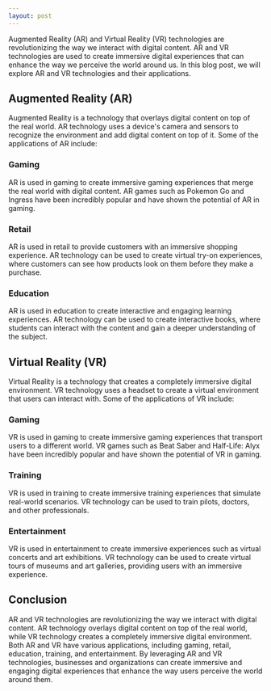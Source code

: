 ```yaml
---
layout: post
---
```

Augmented Reality (AR) and Virtual Reality (VR) technologies are revolutionizing the way we interact with digital content. AR and VR technologies are used to create immersive digital experiences that can enhance the way we perceive the world around us. In this blog post, we will explore AR and VR technologies and their applications.

## Augmented Reality (AR)

Augmented Reality is a technology that overlays digital content on top of the real world. AR technology uses a device's camera and sensors to recognize the environment and add digital content on top of it. Some of the applications of AR include:

### Gaming

AR is used in gaming to create immersive gaming experiences that merge the real world with digital content. AR games such as Pokemon Go and Ingress have been incredibly popular and have shown the potential of AR in gaming.

### Retail

AR is used in retail to provide customers with an immersive shopping experience. AR technology can be used to create virtual try-on experiences, where customers can see how products look on them before they make a purchase.

### Education

AR is used in education to create interactive and engaging learning experiences. AR technology can be used to create interactive books, where students can interact with the content and gain a deeper understanding of the subject.

## Virtual Reality (VR)

Virtual Reality is a technology that creates a completely immersive digital environment. VR technology uses a headset to create a virtual environment that users can interact with. Some of the applications of VR include:

### Gaming

VR is used in gaming to create immersive gaming experiences that transport users to a different world. VR games such as Beat Saber and Half-Life: Alyx have been incredibly popular and have shown the potential of VR in gaming.

### Training

VR is used in training to create immersive training experiences that simulate real-world scenarios. VR technology can be used to train pilots, doctors, and other professionals.

### Entertainment

VR is used in entertainment to create immersive experiences such as virtual concerts and art exhibitions. VR technology can be used to create virtual tours of museums and art galleries, providing users with an immersive experience.

## Conclusion

AR and VR technologies are revolutionizing the way we interact with digital content. AR technology overlays digital content on top of the real world, while VR technology creates a completely immersive digital environment. Both AR and VR have various applications, including gaming, retail, education, training, and entertainment. By leveraging AR and VR technologies, businesses and organizations can create immersive and engaging digital experiences that enhance the way users perceive the world around them.